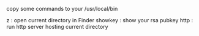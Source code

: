 copy some commands to your /usr/local/bin

z  : open current directory in Finder
showkey : show your rsa pubkey
http : run http server hosting current directory
